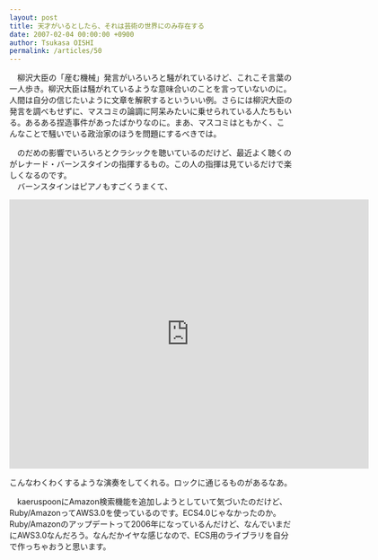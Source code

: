 ```yaml
---
layout: post
title: 天才がいるとしたら、それは芸術の世界にのみ存在する
date: 2007-02-04 00:00:00 +0900
author: Tsukasa OISHI
permalink: /articles/50
---
```



　柳沢大臣の「産む機械」発言がいろいろと騒がれているけど、これこそ言葉の一人歩き。柳沢大臣は騒がれているような意味合いのことを言っていないのに。人間は自分の信じたいように文章を解釈するといういい例。さらには柳沢大臣の発言を調べもせずに、マスコミの論調に阿呆みたいに乗せられている人たちもいる。あるある捏造事件があったばかりなのに。まあ、マスコミはともかく、こんなことで騒いでいる政治家のほうを問題にするべきでは。  

　のだめの影響でいろいろとクラシックを聴いているのだけど、最近よく聴くのがレナード・バーンスタインの指揮するもの。この人の指揮は見ているだけで楽しくなるのです。  
　バーンスタインはピアノもすごくうまくて、  

<iframe width="640" height="480" src="https://www.youtube.com/embed/xjdAyy1xatA" frameborder="0" allowfullscreen></iframe>  

こんなわくわくするような演奏をしてくれる。ロックに通じるものがあるなあ。  

　kaeruspoonにAmazon検索機能を追加しようとしていて気づいたのだけど、Ruby/AmazonってAWS3.0を使っているのです。ECS4.0じゃなかったのか。Ruby/Amazonのアップデートって2006年になっているんだけど、なんでいまだにAWS3.0なんだろう。なんだかイヤな感じなので、ECS用のライブラリを自分で作っちゃおうと思います。  

